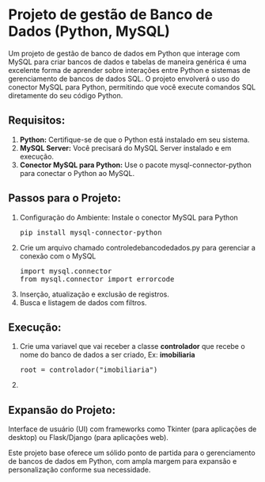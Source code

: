 <h1>Projeto de gestão de Banco de Dados (Python, MySQL)</h1>
Um projeto de gestão de banco de dados em Python que interage com MySQL para criar bancos de dados e tabelas de maneira genérica é uma excelente forma de aprender sobre interações entre Python e sistemas de gerenciamento de bancos de dados SQL. O projeto envolverá o uso do conector MySQL para Python, permitindo que você execute comandos SQL diretamente do seu código Python.

<h2>Requisitos:</h2>
<ol>
  <li><b>Python:</b> Certifique-se de que o Python está instalado em seu sistema.</li>
  <li><b>MySQL Server:</b> Você precisará do MySQL Server instalado e em execução.</li>
  <li><b>Conector MySQL para Python:</b> Use o pacote mysql-connector-python para conectar o Python ao MySQL.</li>
</ol>

<h2></h2>
<h2>Passos para o Projeto:</h2>
<ol>
  <li>Configuração do Ambiente: Instale o conector MySQL para Python
    <pre>pip install mysql-connector-python</pre></li>
  <li>Crie um arquivo chamado controledebancodedados.py para gerenciar a conexão com o MySQL
    <pre>import mysql.connector
from mysql.connector import errorcode</pre></li>
  <li>Inserção, atualização e exclusão de registros.</li>
  <li>Busca e listagem de dados com filtros.</li>
</ol>  
<h2>Execução:</h2>
<ol>
  <li>Crie uma variavel que vai receber a classe <b>controlador</b> que recebe o nome do banco de dados a ser criado, Ex: <b>imobiliaria</b>
    <pre>root = controlador("imobiliaria")</pre>
  </li>
  <li></li>
</ol>  
<h2>Expansão do Projeto:</h2>
<p>Interface de usuário (UI) com frameworks como Tkinter (para aplicações de desktop) ou Flask/Django (para aplicações web).</p>
<p>Este projeto base oferece um sólido ponto de partida para o gerenciamento de bancos de dados em Python, com ampla margem para expansão e personalização conforme sua necessidade.</p>



